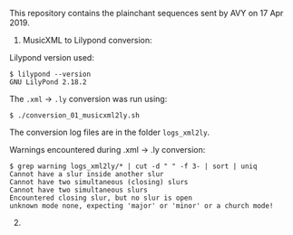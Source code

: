 This repository contains the plainchant sequences sent by AVY on 17 Apr 2019.

1) MusicXML to Lilypond conversion:

Lilypond version used:
```
$ lilypond --version
GNU LilyPond 2.18.2
```

The `.xml` -> `.ly` conversion was run using:
```
$ ./conversion_01_musicxml2ly.sh
```
The conversion log files are in the folder `logs_xml2ly`.

Warnings encountered during .xml -> .ly conversion:
```
$ grep warning logs_xml2ly/* | cut -d " " -f 3- | sort | uniq
Cannot have a slur inside another slur
Cannot have two simultaneous (closing) slurs
Cannot have two simultaneous slurs
Encountered closing slur, but no slur is open
unknown mode none, expecting 'major' or 'minor' or a church mode!
```

2) 
